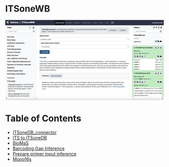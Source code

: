 ITSoneWB
========

![itsonewb_home](https://github.com/ibiom-cnr/itsonewb/raw/master/docs/images/itsonewb_home.png)



# Table of Contents <a name="toc" />
- [ITSoneDB_connector](https://github.com/ibiom-cnr/itsonewb/tree/master/itsonedb_wrapper#itsonedb-connector)
- [ITS to ITSoneDB](https://github.com/ibiom-cnr/itsonewb/tree/master/ITS1_parser_ITSoneDB_wrapper#its-to-itsonedb)
- [BioMaS](https://github.com/ibiom-cnr/itsonewb/tree/master/biomas_wrapper#biomas-galaxy)
- [Barcoding Gap Inference](https://github.com/ibiom-cnr/itsonewb/tree/master/barcoding_gap_wrapper#barcoding-gap-inference)
- [Prepare primer input inference](https://github.com/ibiom-cnr/itsonewb/tree/master/prepare_primer_inference_files_wrapper#prepare-primer-input-inference)
- [Mopo16s](https://github.com/ibiom-cnr/itsonewb/tree/master/mopo16s_wrapper#mopo16s-galaxy-wrapper)
